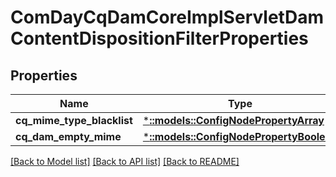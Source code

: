 # ComDayCqDamCoreImplServletDamContentDispositionFilterProperties

## Properties
Name | Type | Description | Notes
------------ | ------------- | ------------- | -------------
**cq_mime_type_blacklist** | [***::models::ConfigNodePropertyArray**](configNodePropertyArray.md) |  | [optional] 
**cq_dam_empty_mime** | [***::models::ConfigNodePropertyBoolean**](configNodePropertyBoolean.md) |  | [optional] 

[[Back to Model list]](../README.md#documentation-for-models) [[Back to API list]](../README.md#documentation-for-api-endpoints) [[Back to README]](../README.md)


